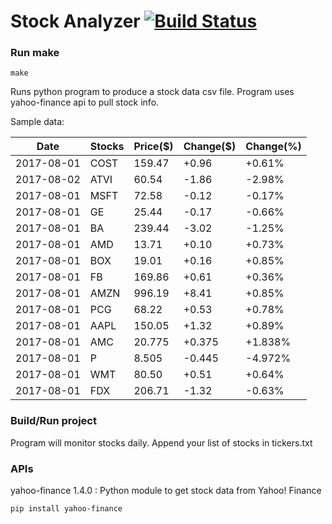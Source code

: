 # Stock Analyzer [![Build Status](https://travis-ci.org/ogoyal/StockAnalyzer.svg?branch=master)](https://travis-ci.org/ogoyal/StockAnalyzer)

### Run make
```
make
```

Runs python program to produce a stock data csv file. Program uses yahoo-finance api to pull stock info.

Sample data:

| Date| Stocks| Price($)| Change($)| Change(%) | 
| --- | --- | --- | --- | ---  | 
| 2017-08-01| COST| 159.47| +0.96| +0.61% | 
| 2017-08-02| ATVI| 60.54| -1.86| -2.98% | 
| 2017-08-01| MSFT| 72.58| -0.12| -0.17% | 
| 2017-08-01| GE| 25.44| -0.17| -0.66% | 
| 2017-08-01| BA| 239.44| -3.02| -1.25% | 
| 2017-08-01| AMD| 13.71| +0.10| +0.73% | 
| 2017-08-01| BOX| 19.01| +0.16| +0.85% | 
| 2017-08-01| FB| 169.86| +0.61| +0.36% | 
| 2017-08-01| AMZN| 996.19| +8.41| +0.85% | 
| 2017-08-01| PCG| 68.22| +0.53| +0.78% | 
| 2017-08-01| AAPL| 150.05| +1.32| +0.89% | 
| 2017-08-01| AMC| 20.775| +0.375| +1.838% | 
| 2017-08-01| P| 8.505| -0.445| -4.972% | 
| 2017-08-01| WMT| 80.50| +0.51| +0.64% | 
| 2017-08-01| FDX| 206.71| -1.32| -0.63% | 

### Build/Run project

Program will monitor stocks daily. Append your list of stocks in tickers.txt

### APIs
yahoo-finance 1.4.0 : Python module to get stock data from Yahoo! Finance

```
pip install yahoo-finance
```

